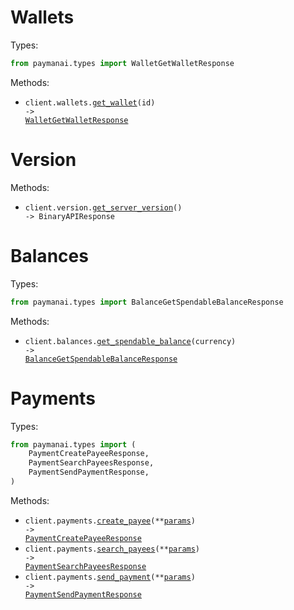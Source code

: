 # Wallets

Types:

```python
from paymanai.types import WalletGetWalletResponse
```

Methods:

- <code title="get /wallets/{id}">client.wallets.<a href="./src/paymanai/resources/wallets.py">get_wallet</a>(id) -> <a href="./src/paymanai/types/wallet_get_wallet_response.py">WalletGetWalletResponse</a></code>

# Version

Methods:

- <code title="get /version">client.version.<a href="./src/paymanai/resources/version.py">get_server_version</a>() -> BinaryAPIResponse</code>

# Balances

Types:

```python
from paymanai.types import BalanceGetSpendableBalanceResponse
```

Methods:

- <code title="get /balances/currencies/{currency}">client.balances.<a href="./src/paymanai/resources/balances.py">get_spendable_balance</a>(currency) -> <a href="./src/paymanai/types/balance_get_spendable_balance_response.py">BalanceGetSpendableBalanceResponse</a></code>

# Payments

Types:

```python
from paymanai.types import (
    PaymentCreatePayeeResponse,
    PaymentSearchPayeesResponse,
    PaymentSendPaymentResponse,
)
```

Methods:

- <code title="post /payments/destinations">client.payments.<a href="./src/paymanai/resources/payments.py">create_payee</a>(\*\*<a href="src/paymanai/types/payment_create_payee_params.py">params</a>) -> <a href="./src/paymanai/types/payment_create_payee_response.py">PaymentCreatePayeeResponse</a></code>
- <code title="get /payments/search-destinations">client.payments.<a href="./src/paymanai/resources/payments.py">search_payees</a>(\*\*<a href="src/paymanai/types/payment_search_payees_params.py">params</a>) -> <a href="./src/paymanai/types/payment_search_payees_response.py">PaymentSearchPayeesResponse</a></code>
- <code title="post /payments/send-payment">client.payments.<a href="./src/paymanai/resources/payments.py">send_payment</a>(\*\*<a href="src/paymanai/types/payment_send_payment_params.py">params</a>) -> <a href="./src/paymanai/types/payment_send_payment_response.py">PaymentSendPaymentResponse</a></code>

